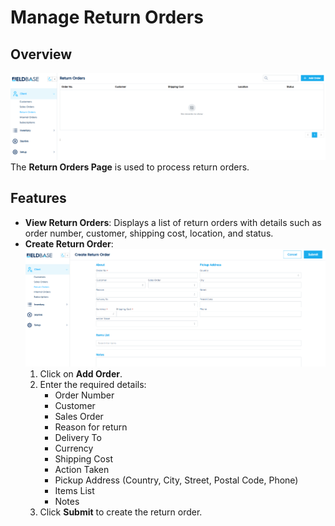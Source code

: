 # Manage Return Orders

## Overview
![Return Orders](./images/return_orders.png)
The **Return Orders Page** is used to process return orders.

## Features
- **View Return Orders**: Displays a list of return orders with details such as order number, customer, shipping cost, location, and status.
- **Create Return Order**:
![Create Return order](./images/create_return_orders.png)
  1. Click on **Add Order**.
  2. Enter the required details:
     - Order Number
     - Customer
     - Sales Order
     - Reason for return
     - Delivery To
     - Currency
     - Shipping Cost
     - Action Taken
     - Pickup Address (Country, City, Street, Postal Code, Phone)
     - Items List
     - Notes
  3. Click **Submit** to create the return order.
